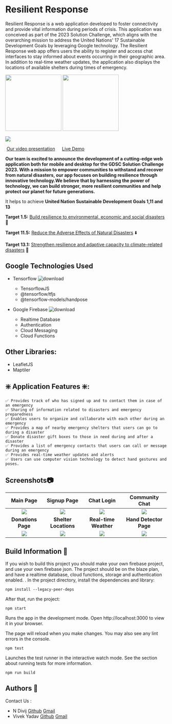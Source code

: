 # Resilient Response
Resilient Response is a web application developed to foster connectivity and provide vital information during periods of crisis. This application was conceived as part of the 2023 Solution Challenge, which aligns with the overarching mission to address the United Nations' 17 Sustainable Development Goals by leveraging Google technology. The Resilient Response web app offers users the ability to register and access chat interfaces to stay informed about events occurring in their geographic area. In addition to real-time weather updates, the application also displays the locations of available shelters during times of emergency.


<img src="https://i.ibb.co/fvRxNz7/firebase.png" width="175"/> <img src="https://i.ibb.co/wgcWYt2/tensorflow-ar21.png" width="175">

![](https://i.ibb.co/N6F9D8P/banner.png)

&nbsp;[Our video presentation](https://www.youtube.com/watch?v=a0wbma13RkM)    &emsp;    [Live Demo](https://resilient-response.vercel.app/)


**Our team is excited to announce the development of a cutting-edge web application both for mobile and desktop for the GDSC Solution Challenge 2023. With a mission to empower communities to withstand and recover from natural disasters, our app focuses on building resilience through innovative technology.We believe that by harnessing the power of technology, we can build stronger, more resilient communities and help protect our planet for future generations.**

It helps to achieve **United Nation Sustainable Development Goals 1,11  and 13** 

**Target 1.5:**  [Build resilience to environmental, economic and social disasters](https://sdg-tracker.org/no-poverty) 🔨

**Target 11.5:** [Reduce the Adverse Effects of Natural Disasters](https://sdg-tracker.org/cities) ⬇️

**Target 13.1:** [Strengthen resilience and adaptive capacity to climate-related disasters](https://sdg-tracker.org/climate-change) 💪

## Google Technologies Used
- Tensorflow  ![download](https://github.com/kaushalkumar99/Resilient-Response/assets/44024381/0026a330-4eb9-4b11-b491-a5a1ac1c3d9a)

    - TensorflowJS
    - @tensorflow/tfjs
    - @tensorflow-models/handpose
- Google Firebase  ![download](https://github.com/kaushalkumar99/Resilient-Response/assets/44024381/4eed5742-c21a-40aa-84ae-5a8b138254aa)

    - Realtime Database
    - Authentication
    - Cloud Messaging
    - Cloud Functions

## Other Libraries:
- LeafletJS
- Maptiler

## ❇️ Application Features ❇️:
    ✅ Provides track of who has signed up and to contact them in case of an emergency
    ✅ Sharing of information related to disasters and emergency preparedness 
    ✅ Enables users to organize and collaborate with each other during an emergency
    ✅ Provides a map of nearby emergency shelters that users can go to during a disaster
    ✅ Donate disaster gift boxes to those in need during and after a disaster
    ✅ Provides a list of emergency contacts that users can call or message during an emergency
    ✅ Provides real-time weather updates and alerts
    ✅ Users can use computer vision technology to detect hand gestures and poses.
    
  
## Screenshots📷
|       **Main Page**                |              **Signup Page**       |        **Chat Login**                     |            **Community Chat**        |
|:----------------------------------:|:----------------------------------:|:----------------------------------:|:----------------------------------:|
|![](https://i.ibb.co/nDM7hbT/homePage.jpg)|![](https://i.ibb.co/wBQd9Bk/signup-Page.jpg)|![](https://i.ibb.co/0sLMw0d/chat-Login.jpg)|![](https://i.ibb.co/F59twH7/community-Chat.jpg)|
|         **Donations Page**      |         **Shelter Locations**       |           **Real-time Weather**     |           **Hand Detector Page**           |
|![](https://i.ibb.co/k44zgyX/donation-Page.jpg)|![](https://i.ibb.co/WzBV5sD/shelter-Address.jpg)|![](https://i.ibb.co/d60km3Z/real-Time-Weather.jpg)|![](https://i.ibb.co/5MBZ8DB/hand-Detector.jpg)|


## Build Information 🧰 
If you wish to build this project you should make your own firebase project, and use your own firebase json. The project should be on the blaze plan, and have a realtime database, cloud functions, storage and authentication enabled.
.
In the project directory, install the dependencies and library:

```npm install --legacy-peer-deps```

After that, run the project:

```npm start```

Runs the app in the development mode.
Open http://localhost:3000 to view it in your browser.

The page will reload when you make changes.
You may also see any lint errors in the console.

```npm test```

Launches the test runner in the interactive watch mode.
See the section about running tests for more information.

```npm run build```


## Authors 📃
Contact Us :
- N Divij [Github](https://github.com/N-45div) [Gmail](ndivij2004@gmail.com)
- Vivek Yadav [Github](https://github.com/enpvivek) [Gmail](enpvivek@gmail.com)
